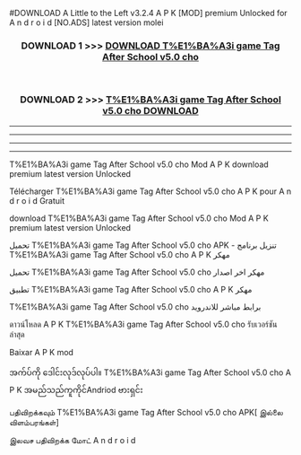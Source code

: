 #DOWNLOAD A Little to the Left v3.2.4 A P K [MOD] premium Unlocked for A n d r o i d [NO.ADS] latest version molei 



<div align="center">

<h3>DOWNLOAD 1 >>> <a href="https://getmod1.web.app/?judule=Btd Battles">DOWNLOAD T%E1%BA%A3i game Tag After School v5.0 cho </a></h3><br>

<h3>DOWNLOAD 2 >>> <a href="https://getmod1.web.app/?judule=Btd Battles">T%E1%BA%A3i game Tag After School v5.0 cho  DOWNLOAD </a></h3>

</div>


----------------------------------------------------------

----------------------------------------------------------

----------------------------------------------------------

----------------------------------------------------------


T%E1%BA%A3i game Tag After School v5.0 cho  Mod A P K download premium latest version Unlocked

Télécharger T%E1%BA%A3i game Tag After School v5.0 cho  A P K pour A n d r o i d Gratuit

download T%E1%BA%A3i game Tag After School v5.0 cho  Mod A P K premium latest version Unlocked

تحميل T%E1%BA%A3i game Tag After School v5.0 cho  APK - تنزيل برنامج T%E1%BA%A3i game Tag After School v5.0 cho  A P K مهكر

تحميل T%E1%BA%A3i game Tag After School v5.0 cho  مهكر اخر اصدار

تطبيق T%E1%BA%A3i game Tag After School v5.0 cho  A P K مهكر

T%E1%BA%A3i game Tag After School v5.0 cho  برابط مباشر للاندرويد

ดาวน์โหลด A P K T%E1%BA%A3i game Tag After School v5.0 cho  รับเวอร์ชันล่าสุด

Baixar A P K mod

အက်ပ်ကို ဒေါင်းလုဒ်လုပ်ပါ။ T%E1%BA%A3i game Tag After School v5.0 cho  A P K အမည်သည်ကူကိုင်Andriod ဗားရှင်း

பதிவிறக்கவும் T%E1%BA%A3i game Tag After School v5.0 cho  APK[ இல்லை விளம்பரங்கள்] 
 
இலவச பதிவிறக்க மோட் A n d r o i d



